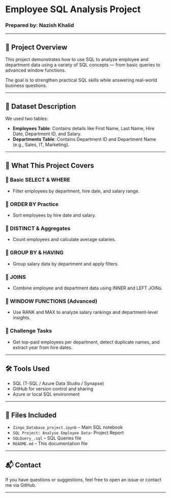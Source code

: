 
#  Employee SQL Analysis Project

### Prepared by: Nazish Khalid

---

## 🧠 Project Overview

This project demonstrates how to use SQL to analyze employee and department data using a variety of SQL concepts — from basic queries to advanced window functions.

The goal is to strengthen practical SQL skills while answering real-world business questions.

---

## 📂 Dataset Description

We used two tables:

- **Employees Table**: Contains details like First Name, Last Name, Hire Date, Department ID, and Salary.
- **Departments Table**: Contains Department ID and Department Name (e.g., Sales, IT, Marketing).

---

## 📌 What This Project Covers

### 🔹 Basic SELECT & WHERE
- Filter employees by department, hire date, and salary range.

### 🔹 ORDER BY Practice
- Sort employees by hire date and salary.

### 🔹 DISTINCT & Aggregates
- Count employees and calculate average salaries.

### 🔹 GROUP BY & HAVING
- Group salary data by department and apply filters.

### 🔹 JOINS
- Combine employee and department data using INNER and LEFT JOINs.

### 🔹 WINDOW FUNCTIONS (Advanced)
- Use RANK and MAX to analyze salary rankings and department-level insights.

### 🔹 Challenge Tasks
- Get top-paid employees per department, detect duplicate names, and extract year from hire dates.

---

## 🛠️ Tools Used

- SQL (T-SQL / Azure Data Studio / Synapse)
- GitHub for version control and sharing
- Azure or local SQL environment

---

## 📁 Files Included

- `Zingo_Database_project.ipynb` – Main SQL notebook
- `SQL Project: Analyse Employee Data`- Project Report
- `SQLQuery_.sql` –  SQL Queries file
- `README.md` – This documentation file

---

## 📬 Contact

If you have questions or suggestions, feel free to open an issue or contact me via GitHub.

---

